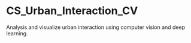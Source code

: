 # CS_Urban_Interaction_CV
Analysis and visualize urban interaction using computer vision and deep learning. 
